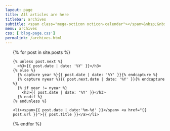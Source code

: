```yaml
---
layout: page
title: All articles are here
titlebar: archives
subtitle: <span class="mega-octicon octicon-calendar"></span>&nbsp;&nbsp;专题系列： &nbsp;&nbsp; <a href ="https://1327523532.github.io/arch.html"><font color="#1A0DAB">架构</font></a>&nbsp;&nbsp; <a href ="https://1327523532.github.io/life.html"><font color="#EB9439">故事</font></a>&nbsp;&nbsp; <a href ="https://1327523532.github.io/ai.html"><font color="#23527C">AI</font></a>&nbsp;&nbsp; <a href ="https://1327523532.github.io/elk.html"><font color="#1E90FF">ELK</font></a>
menu: archives
css: ['blog-page.css']
permalink: /archives.html
---
```


<ul class="archives-list">
  {% for post in site.posts %}

    {% unless post.next %}
      <h3>{{ post.date | date: '%Y' }}</h3>
    {% else %}
      {% capture year %}{{ post.date | date: '%Y' }}{% endcapture %}
      {% capture nyear %}{{ post.next.date | date: '%Y' }}{% endcapture %}
      {% if year != nyear %}
        <h3>{{ post.date | date: '%Y' }}</h3>
      {% endif %}
    {% endunless %}

    <li><span>{{ post.date | date:'%m-%d' }}</span> <a href="{{ post.url }}">{{ post.title }}</a></li>
  {% endfor %}
</ul>